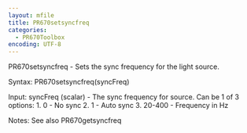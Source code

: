 ```yaml
---
layout: mfile
title: PR670setsyncfreq
categories:
  - PR670Toolbox
encoding: UTF-8
---
```


PR670setsyncfreq - Sets the sync frequency for the light source.

Syntax:
PR670setsyncfreq(syncFreq)

Input:
syncFreq (scalar) - The sync frequency for source.  Can be 1 of 3 options:
    1\. 0 - No sync
    2\. 1 - Auto sync
    3\. 20-400 - Frequency in Hz

Notes:
See also PR670getsyncfreq